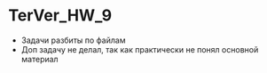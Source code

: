 # TerVer_HW_9
- Задачи разбиты по файлам
- Доп задачу не делал, так как практически не понял основной материал
